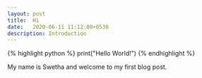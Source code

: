 ```yaml
---
layout: post
title:  Hi
date:   2020-06-11 11:12:00+0530
description: Introduction
---
```


{% highlight python %}
print("Hello World!")
{% endhighlight %}

My name is Swetha and welcome to my first blog post.
